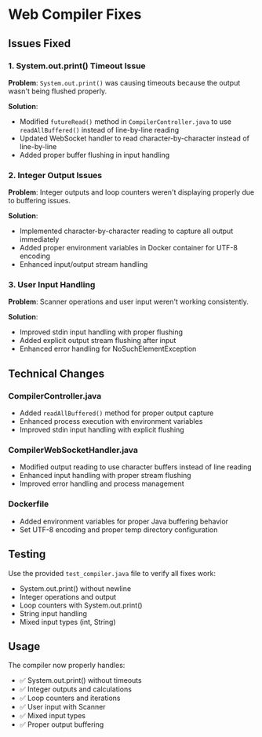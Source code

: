 # Web Compiler Fixes

## Issues Fixed

### 1. System.out.print() Timeout Issue
**Problem**: `System.out.print()` was causing timeouts because the output wasn't being flushed properly.

**Solution**: 
- Modified `futureRead()` method in `CompilerController.java` to use `readAllBuffered()` instead of line-by-line reading
- Updated WebSocket handler to read character-by-character instead of line-by-line
- Added proper buffer flushing in input handling

### 2. Integer Output Issues
**Problem**: Integer outputs and loop counters weren't displaying properly due to buffering issues.

**Solution**:
- Implemented character-by-character reading to capture all output immediately
- Added proper environment variables in Docker container for UTF-8 encoding
- Enhanced input/output stream handling

### 3. User Input Handling
**Problem**: Scanner operations and user input weren't working consistently.

**Solution**:
- Improved stdin input handling with proper flushing
- Added explicit output stream flushing after input
- Enhanced error handling for NoSuchElementException

## Technical Changes

### CompilerController.java
- Added `readAllBuffered()` method for proper output capture
- Enhanced process execution with environment variables
- Improved stdin input handling with explicit flushing

### CompilerWebSocketHandler.java
- Modified output reading to use character buffers instead of line reading
- Enhanced input handling with proper stream flushing
- Improved error handling and process management

### Dockerfile
- Added environment variables for proper Java buffering behavior
- Set UTF-8 encoding and proper temp directory configuration

## Testing

Use the provided `test_compiler.java` file to verify all fixes work:
- System.out.print() without newline
- Integer operations and output
- Loop counters with System.out.print()
- String input handling
- Mixed input types (int, String)

## Usage

The compiler now properly handles:
- ✅ System.out.print() without timeouts
- ✅ Integer outputs and calculations
- ✅ Loop counters and iterations
- ✅ User input with Scanner
- ✅ Mixed input types
- ✅ Proper output buffering
